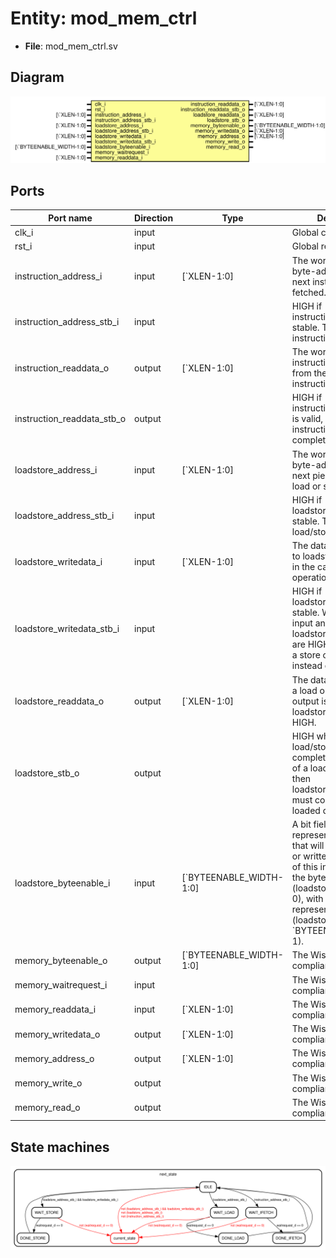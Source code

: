 # Entity: mod_mem_ctrl 

- **File**: mod_mem_ctrl.sv
## Diagram

![Diagram](mod_mem_ctrl.svg "Diagram")
## Ports

| Port name                  | Direction | Type                    | Description |
| -------------------------- | --------- | ----------------------- | ----------- |
| clk_i                      | input     |                         | Global clock |
| rst_i                      | input     |                         | Global reset signal |
| instruction_address_i      | input     | [`XLEN-1:0]             | The word-aligned byte-address of the next instruction to be fetched. |
| instruction_address_stb_i  | input     |                         | HIGH if instruction_address_i is stable. This requests an instruction load. |
| instruction_readdata_o     | output    | [`XLEN-1:0]             | The word-aligned instruction, retrieved from the data located at instruction_address_i. |
| instruction_readdata_stb_o | output    |                         | HIGH if instruction_readdata_o is valid, hence an instruction load is complete. |
| loadstore_address_i        | input     | [`XLEN-1:0]             | The word-aligned byte-address of the next piece of data to load or store. |
| loadstore_address_stb_i    | input     |                         | HIGH if loadstore_address_i is stable. This requests a load/store operation. |
| loadstore_writedata_i      | input     | [`XLEN-1:0]             | The data to be written to loadstore_address_i in the case of a store operation. |
| loadstore_writedata_stb_i  | input     |                         | HIGH if loadstore_writedata_i is stable. When both this input and loadstore_address_stb_i are HIGH, this requests a store operation, instead of a load. |
| loadstore_readdata_o       | output    | [`XLEN-1:0]             | The data returned from a load operation. This output is valid when loadstore_stb_o is HIGH. |
| loadstore_stb_o            | output    |                         | HIGH when the load/store operation is complete. In the case of a load operation, then loadstore_readdata_o must contain the loaded data. |
| loadstore_byteenable_i     | input     | [`BYTEENABLE_WIDTH-1:0] | A bit field which represents the bytes that will be read-from or written-to. The MSB of this input represents the byte at (loadstore_address_i + 0), with the LSB representing the byte at (loadstore_address_i + `BYTEENABLE_WIDTH-1). |
| memory_byteenable_o        | output    | [`BYTEENABLE_WIDTH-1:0] | The Wishbone 4B compliant signal for |
| memory_waitrequest_i       | input     |                         | The Wishbone 4B compliant signal for |
| memory_readdata_i          | input     | [`XLEN-1:0]             | The Wishbone 4B compliant signal for |
| memory_writedata_o         | output    | [`XLEN-1:0]             | The Wishbone 4B compliant signal for |
| memory_address_o           | output    | [`XLEN-1:0]             | The Wishbone 4B compliant signal for |
| memory_write_o             | output    |                         | The Wishbone 4B compliant signal for |
| memory_read_o              | output    |                         | The Wishbone 4B compliant signal for |

## State machines

![Diagram_state_machine_0]( stm_mod_mem_ctrl_00.svg "Diagram")
